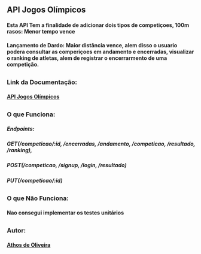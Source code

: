 ## API Jogos Olímpicos

#### Esta API Tem a finalidade de adicionar dois tipos de competiçoes, 100m rasos: Menor tempo vence
#### Lançamento de Dardo: Maior distância vence, alem disso o usuario podera consultar as comperiçoes em andamento e encerradas, visualizar o ranking de atletas, alem de registrar o encerrarmento de uma competição.
##
### Link da Documentação:
#### [API Jogos Olímpicos](https://documenter.getpostman.com/view/15418246/UzXKXKQc)
##
### O que Funciona: 
##### Endpoints:
##### GET(/competicao/:id, /encerradas, /andamento, /competicao, /resultado, /ranking),
##### POST(/competicao, /signup, /login, /resultado)
##### PUT(/competicao/:id)
##
### O que Não Funciona:
#### Nao consegui implementar os testes unitários 
##
### Autor:
#### [Athos de Oliveira](https://github.com/future4code/Athos-Oliveira)
